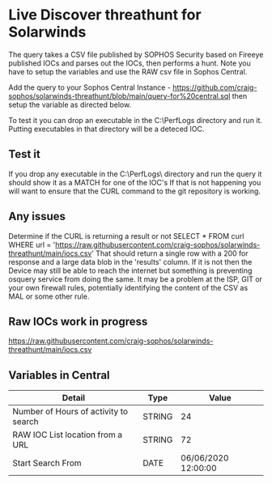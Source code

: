 # Live Discover threathunt for Solarwinds


The query takes a CSV file published by SOPHOS Security based on Fireeye published IOCs and parses out the IOCs, then performs a hunt. Note you have to setup the variables and use the RAW csv file in Sophos Central.

Add the query to your Sophos Central Instance - https://github.com/craig-sophos/solarwinds-threathunt/blob/main/query-for%20central.sql then setup the variable as directed below. 

To test it you can drop an executable in the C:\PerfLogs directory and run it.  Putting executables in that directory will be a deteced IOC.
## Test it
If you drop any executable in the C:\PerfLogs\ directory and run the query it should show it as a MATCH for one of the IOC's  If that is not happening you will want to ensure that the CURL command to the git repository is working.

## Any issues
Determine if the CURL is returning a result or not
SELECT * FROM curl WHERE url = 'https://raw.githubusercontent.com/craig-sophos/solarwinds-threathunt/main/iocs.csv'
That should return a single row with a 200 for response and a large data blob in the 'results' column.  If it is not then the Device may still be able to reach the internet but something is preventing osquery service from doing the same.  It may be a problem at the ISP, GIT or your own firewall rules, potentially identifying the content of the CSV as MAL or some other rule.

## Raw IOCs work in progress

https://raw.githubusercontent.com/craig-sophos/solarwinds-threathunt/main/iocs.csv

## Variables in Central

|Detail |Type  | 	Value  |   
|---|---|---|
| Number of Hours of activity to search  | STRING | 24 |  
|  RAW IOC List location from a URL|STRING|72 | 
|Start Search From | DATE | 06/06/2020 12:00:00 |

